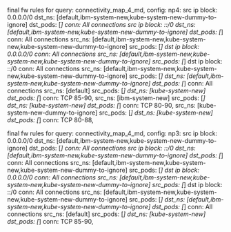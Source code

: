 final fw rules for query: connectivity_map_4_md, config: np4:
src ip block: 0.0.0.0/0 dst_ns: [default,ibm-system-new,kube-system-new-dummy-to-ignore] dst_pods: [*] conn: All connections
src ip block: ::/0 dst_ns: [default,ibm-system-new,kube-system-new-dummy-to-ignore] dst_pods: [*] conn: All connections
src_ns: [default,ibm-system-new,kube-system-new,kube-system-new-dummy-to-ignore] src_pods: [*] dst ip block: 0.0.0.0/0 conn: All connections
src_ns: [default,ibm-system-new,kube-system-new,kube-system-new-dummy-to-ignore] src_pods: [*] dst ip block: ::/0 conn: All connections
src_ns: [default,ibm-system-new,kube-system-new,kube-system-new-dummy-to-ignore] src_pods: [*] dst_ns: [default,ibm-system-new,kube-system-new-dummy-to-ignore] dst_pods: [*] conn: All connections
src_ns: [default] src_pods: [*] dst_ns: [kube-system-new] dst_pods: [*] conn: TCP 85-90,
src_ns: [ibm-system-new] src_pods: [*] dst_ns: [kube-system-new] dst_pods: [*] conn: TCP 80-90,
src_ns: [kube-system-new-dummy-to-ignore] src_pods: [*] dst_ns: [kube-system-new] dst_pods: [*] conn: TCP 80-88,

final fw rules for query: connectivity_map_4_md, config: np3:
src ip block: 0.0.0.0/0 dst_ns: [default,ibm-system-new,kube-system-new-dummy-to-ignore] dst_pods: [*] conn: All connections
src ip block: ::/0 dst_ns: [default,ibm-system-new,kube-system-new-dummy-to-ignore] dst_pods: [*] conn: All connections
src_ns: [default,ibm-system-new,kube-system-new,kube-system-new-dummy-to-ignore] src_pods: [*] dst ip block: 0.0.0.0/0 conn: All connections
src_ns: [default,ibm-system-new,kube-system-new,kube-system-new-dummy-to-ignore] src_pods: [*] dst ip block: ::/0 conn: All connections
src_ns: [default,ibm-system-new,kube-system-new,kube-system-new-dummy-to-ignore] src_pods: [*] dst_ns: [default,ibm-system-new,kube-system-new-dummy-to-ignore] dst_pods: [*] conn: All connections
src_ns: [default] src_pods: [*] dst_ns: [kube-system-new] dst_pods: [*] conn: TCP 85-90,

